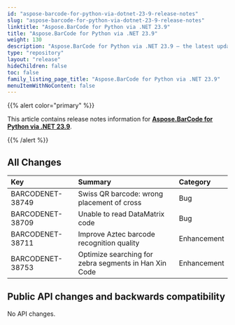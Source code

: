 ```yaml
---
id: "aspose-barcode-for-python-via-dotnet-23-9-release-notes"
slug: "aspose-barcode-for-python-via-dotnet-23-9-release-notes"
linktitle: "Aspose.BarCode for Python via .NET 23.9"
title: "Aspose.BarCode for Python via .NET 23.9"
weight: 130
description: "Aspose.BarCode for Python via .NET 23.9 – the latest updates and fixes."
type: "repository"
layout: "release"
hideChildren: false
toc: false
family_listing_page_title: "Aspose.BarCode for Python via .NET 23.9"
menuItemWithNoContent: false
---
```


{{% alert color="primary" %}}

This article contains release notes information for [**Aspose.BarCode for Python via .NET 23.9**](https://releases.aspose.com/barcode/python-net/).

{{% /alert %}}
## **All Changes**

|**Key**|**Summary**|**Category**|
| :- | :- | :- |
|BARCODENET-38749|Swiss QR barcode: wrong placement of cross|Bug|
|BARCODENET-38709|Unable to read DataMatrix code|Bug|
|BARCODENET-38711|Improve Aztec barcode recognition quality|Enhancement|
|BARCODENET-38753|Optimize searching for zebra segments in Han Xin Code|Enhancement|

## Public API changes and backwards compatibility

No API changes.

